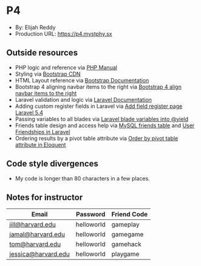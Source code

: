 # P4
+ By: Elijah Reddy
+ Production URL: <https://p4.mystphy.sx>

## Outside resources
+ PHP logic and reference via [PHP Manual](https://secure.php.net/manual/en/)
+ Styling via [Bootstrap CDN](https://www.bootstrapcdn.com)
+ HTML Layout reference via [Bootstrap Documentation](https://getbootstrap.com/docs/4.0/getting-started/introduction/)
+ Bootstrap 4 aligning navbar items to the right via [Bootstrap 4 align navbar items to the right](https://stackoverflow.com/questions/41513463/bootstrap-4-align-navbar-items-to-the-right)
+ Laravel validation and logic via [Laravel Documentation](https://laravel.com/docs/5.6)
+ Adding custom register fields in Laravel via [Add field register page Laravel 5.4](https://stackoverflow.com/questions/42335001/add-field-register-page-laravel-5-4)
+ Passing variables to all blades via [Laravel blade variables into @yield](https://laracasts.com/discuss/channels/laravel/laravel-blade-variables-into-atyield)
+ Friends table design and access help via [MySQL friends table](https://stackoverflow.com/questions/3009190/mysql-friends-table) and [User Friendships in Laravel](http://alexsears.com/tutorial/user-friendships-laravel/)
+ Ordering results by a pivot table attribute via [Order by pivot table attribute in Eloquent](https://laravel.io/forum/04-17-2014-order-by-pivot-table-attribute-in-eloquent)

## Code style divergences
+ My code is longer than 80 characters in a few places.

## Notes for instructor
Email | Password | Friend Code
------------ | ------------- | -------------
jill@harvard.edu | helloworld | gameplay
jamal@harvard.edu | helloworld | gamegame
tom@harvard.edu | helloworld | gamehack
jessica@harvard.edu | helloworld | playgame
